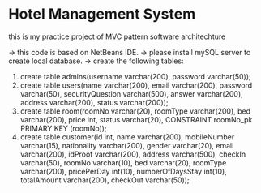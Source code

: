 # Hotel Management System
 this is my practice project of MVC pattern software architechture
 
 
 -> this code is based on NetBeans IDE.
 -> please install mySQL server to create local database.
 -> create the following tables:
   1.  create table admins(username varchar(200), password varchar(50));
   2.  create table users(name varchar(200), email varchar(200), password varchar(50), securityQuestion varchar(500), answer varchar(200), address varchar(200), 
           status varchar(200));
   3.  create table room(roomNo varchar(20), roomType varchar(200), bed varchar(200), price int, status varchar(20), CONSTRAINT roomNo_pk PRIMARY KEY (roomNo));
   4.  create table customer(id int, name varchar(200), mobileNumber varchar(15), nationality varchar(200), gender varchar(20), 
           email varchar(200), idProof varchar(200), address varchar(500), checkIn varchar(50), roomNo varchar(10), bed varchar(20),
           roomType varchar(200), pricePerDay int(10), numberOfDaysStay int(10), totalAmount varchar(200), checkOut varchar(50));
 
